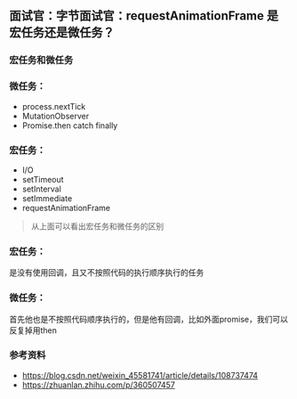## 面试官：字节面试官：requestAnimationFrame 是宏任务还是微任务？

### 宏任务和微任务
### 微任务：
* process.nextTick
* MutationObserver
* Promise.then catch finally

### 宏任务：
* I/O
* setTimeout
* setInterval
* setImmediate
* requestAnimationFrame

>从上面可以看出宏任务和微任务的区别
### 宏任务：
是没有使用回调，且又不按照代码的执行顺序执行的任务
### 微任务：
首先他也是不按照代码顺序执行的，但是他有回调，比如外面promise，我们可以反复掉用then

### 参考资料
* https://blog.csdn.net/weixin_45581741/article/details/108737474  
* https://zhuanlan.zhihu.com/p/360507457